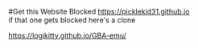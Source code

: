 #Get this Website Blocked
https://picklekid31.github.io           
if that one gets blocked here's a clone
   
https://logikitty.github.io/GBA-emu/
